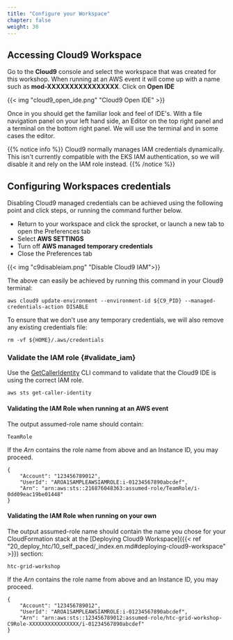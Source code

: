 ```yaml
---
title: "Configure your Workspace"
chapter: false
weight: 30
---
```


## Accessing Cloud9 Workspace

Go to the **Cloud9** console and select the workspace that was created for this workshop. When running at an AWS event it will come up with a name such as **mod-XXXXXXXXXXXXXXXX**. Click on **Open IDE**

{{< img "cloud9_open_ide.png" "Cloud9 Open IDE" >}}

Once in you should get the familiar look and feel of IDE's. With a file navigation panel on your left hand side, an Editor on the top right panel and a terminal on the bottom right panel. We will use the terminal and in some cases the editor.


{{% notice info %}}
Cloud9 normally manages IAM credentials dynamically. This isn't currently compatible with
the EKS IAM authentication, so we will disable it and rely on the IAM role instead.
{{% /notice %}}

## Configuring Workspaces credentials

Disabling Cloud9 managed credentials can be achieved using the following point and click steps, or running the command further below.

- Return to your workspace and click the sprocket, or launch a new tab to open the Preferences tab
- Select **AWS SETTINGS**
- Turn off **AWS managed temporary credentials**
- Close the Preferences tab

{{< img "c9disableiam.png" "Disable Cloud9 IAM">}}

The above can easily be achieved by running this command in your Cloud9 terminal:
```
aws cloud9 update-environment --environment-id ${C9_PID} --managed-credentials-action DISABLE
```

To ensure that we don't use any temporary credentials, we will also remove any existing credentials file:
```
rm -vf ${HOME}/.aws/credentials
```

### Validate the IAM role {#validate_iam}

Use the [GetCallerIdentity](https://docs.aws.amazon.com/cli/latest/reference/sts/get-caller-identity.html) CLI command to validate that the Cloud9 IDE is using the correct IAM role.

```
aws sts get-caller-identity

```


#### Validating the IAM Role when running at an AWS event

The output assumed-role name should contain:
```
TeamRole
```
If the _Arn_ contains the role name from above and an Instance ID, you may proceed.

```output
{
    "Account": "123456789012", 
    "UserId": "AROA1SAMPLEAWSIAMROLE:i-01234567890abcdef", 
    "Arn": "arn:aws:sts::216876048363:assumed-role/TeamRole/i-0dd09eac19be01448"
}
```

#### Validating the IAM Role when running on your own

The output assumed-role name should contain the name you chose for your CloudFormation stack at the [Deploying Cloud9 Workspace]({{< ref "20_deploy_htc/10_self_paced/_index.en.md#deploying-cloud9-workspace" >}}) section:
```
htc-grid-workshop
```

If the _Arn_ contains the role name from above and an Instance ID, you may proceed.

```output
{
    "Account": "123456789012", 
    "UserId": "AROA1SAMPLEAWSIAMROLE:i-01234567890abcdef", 
    "Arn": "arn:aws:sts::123456789012:assumed-role/htc-grid-workshop-C9Role-XXXXXXXXXXXXXXXX/i-01234567890abcdef"
}
```


